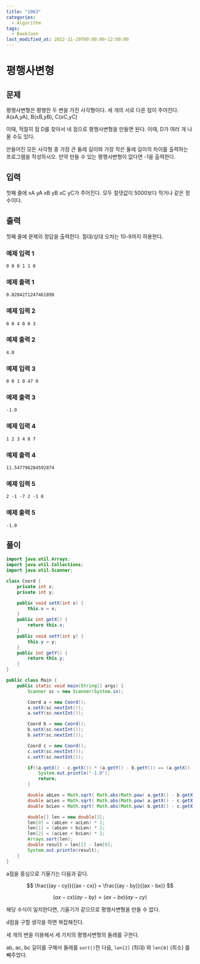 ```yaml
---
title: "1063"
categories:
  - Algorithm
tags:
  - BaekJoon
last_modified_at: 2022-11-29T09:00:00-12:00:00
---
```


# 평행사변형

## 문제
평행사변형은 평행한 두 변을 가진 사각형이다. 세 개의 서로 다른 점이 주어진다. A(xA,yA), B(xB,yB), C(xC,yC)

이때, 적절히 점 D를 찾아서 네 점으로 평행사변형을 만들면 된다. 이때, D가 여러 개 나올 수도 있다.

만들어진 모든 사각형 중 가장 큰 둘레 길이와 가장 작은 둘레 길이의 차이를 출력하는 프로그램을 작성하시오. 만약 만들 수 있는 평행사변형이 없다면 -1을 출력한다.

## 입력

첫째 줄에 xA yA xB yB xC yC가 주어진다. 모두 절댓값이 5000보다 작거나 같은 정수이다.

## 출력

첫째 줄에 문제의 정답을 출력한다. 절대/상대 오차는 10-9까지 허용한다.

### 예제 입력 1
```
0 0 0 1 1 0
```

### 예제 출력 1 
```
0.8284271247461898
```

### 예제 입력 2 
```
0 0 4 0 0 3
```

### 예제 출력 2 
```
4.0
```

### 예제 입력 3 
```
0 0 1 0 47 0
```

### 예제 출력 3 
```
-1.0
```

### 예제 입력 4 
```
1 2 3 4 8 7
```

### 예제 출력 4 
```
11.547796284592874
```

### 예제 입력 5 
```
2 -1 -7 2 -1 0
```

### 예제 출력 5 
```
-1.0
```

## 풀이
```java
import java.util.Arrays;
import java.util.Collections;
import java.util.Scanner;

class Coord {
    private int x;
    private int y;

    public void setX(int x) {
        this.x = x;
    }
    public int getX() {
        return this.x;
    }
    public void setY(int y) {
        this.y = y;
    }
    public int getY() {
        return this.y;
    }
}

public class Main {
    public static void main(String[] args) {
        Scanner sc = new Scanner(System.in);

        Coord a = new Coord();
        a.setX(sc.nextInt());
        a.setY(sc.nextInt());

        Coord b = new Coord();
        b.setX(sc.nextInt());
        b.setY(sc.nextInt());

        Coord c = new Coord();
        c.setX(sc.nextInt());
        c.setY(sc.nextInt());

        if((a.getX() - c.getX()) * (a.getY() - b.getY()) == (a.getX() - b.getX()) * (a.getY() - c.getY())) {
            System.out.println("-1.0");
            return;
        }

        double abLen = Math.sqrt( Math.abs(Math.pow( a.getX() - b.getX(), 2) + Math.pow( a.getY() - b.getY(), 2)) );
        double acLen = Math.sqrt( Math.abs(Math.pow( a.getX() - c.getX(), 2) + Math.pow( a.getY() - c.getY(), 2)) );
        double bcLen = Math.sqrt( Math.abs(Math.pow( b.getX() - c.getX(), 2) + Math.pow( b.getY() - c.getY(), 2)) );

        double[] len = new double[3];
        len[0] = (abLen + acLen) * 2;
        len[1] = (abLen + bcLen) * 2;
        len[2] = (acLen + bcLen) * 2;
        Arrays.sort(len);
        double result = len[2] - len[0];
        System.out.println(result);
    }
}
```

a점을 중심으로 기울기는 다음과 같다.

$$ \frac{(ay - cy)}{(ax - cx)} = \frac{(ay - by)}{(ax - bx)} $$

$$ (ax - cx)(ay - by) = (ax - bx)(ay - cy) $$

해당 수식이 일치한다면, 기울기가 같으므로 평행사변형을 만들 수 없다.

d점을 구할 생각을 하면 복잡해진다.

세 개의 변을 이용해서 세 가지의 평행사변형의 둘레를 구한다.

ab, ac, bc 길이를 구해서 둘레를 `sort()`한 다음, `len[2]` (최대) 와 `len[0]` (최소) 를 빼주었다.

